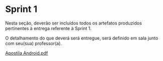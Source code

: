 # Sprint 1

Nesta seção, deverão ser incluídos todos os artefatos produzidos pertinentes à entrega referente à Sprint 1.

O detalhamento do que deverá será entregue, será definido em sala junto com seu(sua) professor(a).


[Apostila Android.pdf](https://github.com/ICEI-PUC-Minas-PPC-CC/ppc-cc-2023-1-ment2-noite-inclusaodigital/files/11326528/Apostila.Android.pdf)

